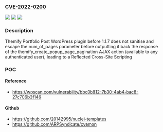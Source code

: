 ### [CVE-2022-0200](https://cve.mitre.org/cgi-bin/cvename.cgi?name=CVE-2022-0200)
![](https://img.shields.io/static/v1?label=Product&message=Themify%20Portfolio%20Post&color=blue)
![](https://img.shields.io/static/v1?label=Version&message=1.1.7%3C%201.1.7%20&color=brighgreen)
![](https://img.shields.io/static/v1?label=Vulnerability&message=CWE-79%20Cross-site%20Scripting%20(XSS)&color=brighgreen)

### Description

Themify Portfolio Post WordPress plugin before 1.1.7 does not sanitise and escape the num_of_pages parameter before outputting it back the response of the themify_create_popup_page_pagination AJAX action (available to any authenticated user), leading to a Reflected Cross-Site Scripting

### POC

#### Reference
- https://wpscan.com/vulnerability/bbc0b812-7b30-4ab4-bac8-27c706b3f146

#### Github
- https://github.com/20142995/nuclei-templates
- https://github.com/ARPSyndicate/cvemon

